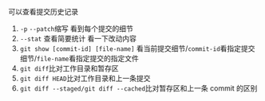可以查看提交历史记录
1. `-p` `--patch`缩写 看到每个提交的细节
2. `--stat` 查看简要统计 看一下改动内容
3. `git show [commit-id] [file-name]`  看当前提交细节/`commit-id`看指定提交细节/`file-name`看指定提交的指定文件
4. `git diff`比对工作目录和暂存区
5. `git diff HEAD`比对工作目录和上一条提交
6. `git diff --staged/git diff --cached`比对暂存区和上一条 commit 的区别